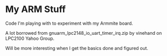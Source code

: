 # My ARM Stuff

Code I'm playing with to experiment with my Armmite board.

A lot borrowed from gnuarm_lpc2148_io_uart_timer_irq.zip by vinehand on LPC2100 Yahoo Group.

Will be more interesting when I get the basics done and figured out.